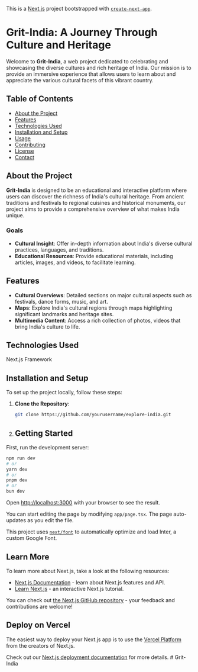 This is a [Next.js](https://nextjs.org/) project bootstrapped with [`create-next-app`](https://github.com/vercel/next.js/tree/canary/packages/create-next-app).

# Grit-India: A Journey Through Culture and Heritage

Welcome to **Grit-India**, a web project dedicated to celebrating and showcasing the diverse cultures and rich heritage of India. Our mission is to provide an immersive experience that allows users to learn about and appreciate the various cultural facets of this vibrant country.

## Table of Contents

- [About the Project](#about-the-project)
- [Features](#features)
- [Technologies Used](#technologies-used)
- [Installation and Setup](#installation-and-setup)
- [Usage](#usage)
- [Contributing](#contributing)
- [License](#license)
- [Contact](#contact)

## About the Project

**Grit-India** is designed to be an educational and interactive platform where users can discover the richness of India's cultural heritage. From ancient traditions and festivals to regional cuisines and historical monuments, our project aims to provide a comprehensive overview of what makes India unique.

### Goals

- **Cultural Insight**: Offer in-depth information about India's diverse cultural practices, languages, and traditions.
- **Educational Resources**: Provide educational materials, including articles, images, and videos, to facilitate learning.

## Features

- **Cultural Overviews**: Detailed sections on major cultural aspects such as festivals, dance forms, music, and art.
- **Maps**: Explore India's cultural regions through maps highlighting significant landmarks and heritage sites.
- **Multimedia Content**: Access a rich collection of photos, videos that bring India's culture to life.

## Technologies Used
Next.js Framework

## Installation and Setup

To set up the project locally, follow these steps:

1. **Clone the Repository**:
   ```bash
   git clone https://github.com/yourusername/explore-india.git


2. ## Getting Started

First, run the development server:

```bash
npm run dev
# or
yarn dev
# or
pnpm dev
# or
bun dev
```

Open [http://localhost:3000](http://localhost:3000) with your browser to see the result.

You can start editing the page by modifying `app/page.tsx`. The page auto-updates as you edit the file.

This project uses [`next/font`](https://nextjs.org/docs/basic-features/font-optimization) to automatically optimize and load Inter, a custom Google Font.

## Learn More

To learn more about Next.js, take a look at the following resources:

- [Next.js Documentation](https://nextjs.org/docs) - learn about Next.js features and API.
- [Learn Next.js](https://nextjs.org/learn) - an interactive Next.js tutorial.

You can check out [the Next.js GitHub repository](https://github.com/vercel/next.js/) - your feedback and contributions are welcome!

## Deploy on Vercel

The easiest way to deploy your Next.js app is to use the [Vercel Platform](https://vercel.com/new?utm_medium=default-template&filter=next.js&utm_source=create-next-app&utm_campaign=create-next-app-readme) from the creators of Next.js.

Check out our [Next.js deployment documentation](https://nextjs.org/docs/deployment) for more details.
#   G r i t - I n d i a 
 
 
